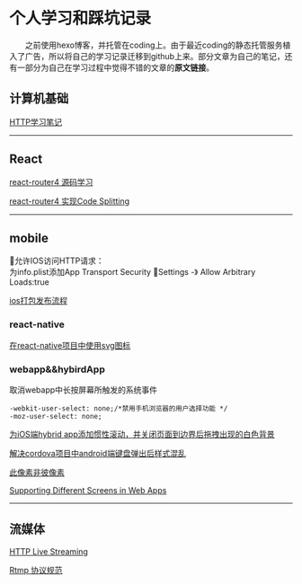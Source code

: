 # 个人学习和踩坑记录

　　之前使用hexo博客，并托管在coding上。由于最近coding的静态托管服务植入了广告，所以将自己的学习记录迁移到github上来。部分文章为自己的笔记，还有一部分为自己在学习过程中觉得不错的文章的<b>原文链接</b>。

## 计算机基础

[HTTP学习笔记](https://github.com/sohoorc/Study-Notes/blob/master/notes/basic/%E5%9B%BE%E8%A7%A3http%E5%AD%A6%E4%B9%A0%E7%AC%94%E8%AE%B0.md)

---

## React

[react-router4 源码学习](https://github.com/sohoorc/react-router-source-learning)

[react-router4 实现Code Splitting](https://github.com/sohoorc/Study-Notes/blob/master/notes/react/react-router4%20%E5%AE%9E%E7%8E%B0%E6%8C%89%E9%9C%80%E5%8A%A0%E8%BD%BD%E4%BB%A3%E7%A0%81%E6%8B%86%E5%88%86.md)

---

## mobile

允许IOS访问HTTP请求：  
为info.plist添加App Transport Security Settings -》 Allow Arbitrary Loads:true

[ios打包发布流程](https://www.jianshu.com/p/817686897ec1?open_source=weibo_search)

### react-native

[在react-native项目中使用svg图标](https://github.com/sohoorc/Study-Notes/blob/master/notes/mobile/%E5%9C%A8react-native%E9%A1%B9%E7%9B%AE%E4%B8%AD%E4%BD%BF%E7%94%A8svg%E5%9B%BE%E6%A0%87.md)


### webapp&&hybirdApp

取消webapp中长按屏幕所触发的系统事件
```
-webkit-user-select: none;/*禁用手机浏览器的用户选择功能 */
-moz-user-select: none;
```

[为iOS端hybrid app添加惯性滚动，并关闭页面到边界后拖拽出现的白色背景](https://github.com/sohoorc/Study-Notes/blob/master/notes/mobile/%E4%B8%BAiOS%E7%AB%AFhybrid%20app%E6%B7%BB%E5%8A%A0%E6%83%AF%E6%80%A7%E6%BB%9A%E5%8A%A8%EF%BC%8C%E5%B9%B6%E5%85%B3%E9%97%AD%E9%A1%B5%E9%9D%A2%E5%88%B0%E8%BE%B9%E7%95%8C%E5%90%8E%E6%8B%96%E6%8B%BD%E5%87%BA%E7%8E%B0%E7%9A%84%E7%99%BD%E8%89%B2%E8%83%8C%E6%99%AF.md)

[解决cordova项目中android端键盘弹出后样式混乱](https://github.com/sohoorc/Study-Notes/blob/master/notes/mobile/%E8%A7%A3%E5%86%B3cordova%20android%E7%AB%AF%E9%94%AE%E7%9B%98%E5%BC%B9%E5%87%BA%E6%97%B6%E6%A0%B7%E5%BC%8F%E6%B7%B7%E4%B9%B1.md)

[此像素非彼像素](http://www.w3cplus.com/css/A-pixel-is-not-a-pixel-is-not-a-pixel.html)

[Supporting Different Screens in Web Apps](https://developer.android.com/guide/webapps/targeting)

---

## 流媒体

[HTTP Live Streaming](https://developer.apple.com/streaming/)

[Rtmp 协议规范](https://chenlichao.gitbooks.io/rtmp-zh_cn/content/1-introduction.html)